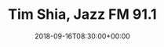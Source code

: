 ---
templateKey: event
id: 0899a63b-6eab-11ea-99c5-002590d1d1b0
date: 2018-09-16T08:30:00+00:00
eventTime: '8:30am'
title: Tim Shia, Jazz FM 91.1
artist: Tim Shia
city: Toronto
venue: Jazz FM 91.1
group: The Worst Pop Band Ever
url: https://jazz.fm/timetable/event/jazz-is-what/
---